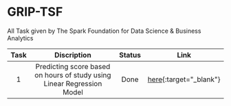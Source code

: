 # GRIP-TSF
All Task given by The Spark Foundation for Data Science &amp; Business Analytics

|Task|Discription|Status|Link|
|:-----:|:----:|:---:|:---:|
|1|Predicting score based on hours of study using Linear Regression Model|Done|[here](https://twitter.com/Ashwin__Solanki){:target="_blank"}|

